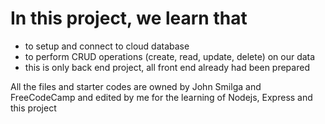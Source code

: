 # In this project, we learn that

- to setup and connect to cloud database
- to perform CRUD operations (create, read, update, delete) on our data
- this is only back end project, all front end already had been prepared

All the files and starter codes are owned by John Smilga and FreeCodeCamp and edited by me for the learning of Nodejs, Express and this project